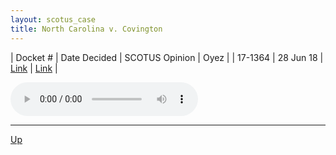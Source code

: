```yaml
---
layout: scotus_case
title: North Carolina v. Covington
---
```


| Docket # | Date Decided | SCOTUS Opinion | Oyez |
| 17-1364 | 28 Jun 18 | [Link](https://www.supremecourt.gov/opinions/preliminaryprint/585US2PP_final.pdf#page=474) | [Link](https://www.oyez.org/cases/2017/17-1364) |

<audio controls>
   <source src='./resources/17-1364.mp3' type='audio/mpeg'>
</audio>

<object data='./resources/17-1364.pdf' type='application/pdf'></object>

---

[Up](./README.md)